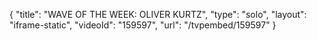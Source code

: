 {
    "title": "WAVE OF THE WEEK: OLIVER KURTZ",
    "type": "solo",
    "layout": "iframe-static",
    "videoId": "159597",
    "url": "\/tvpembed\/159597"
}